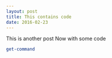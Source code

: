 ```yaml
---
layout: post
title: This contains code
date: 2016-02-23
---
```

This is another post
Now with some code
``` PowerShell
get-command
```

